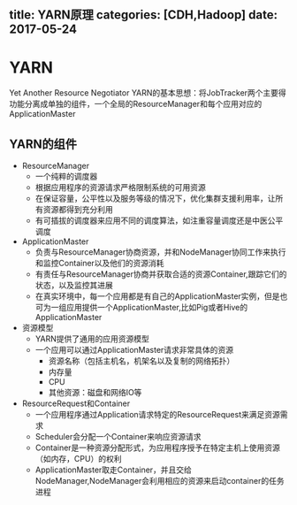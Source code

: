 title: YARN原理
categories: [CDH,Hadoop]
date: 2017-05-24
---
# YARN
Yet Another Resource Negotiator
YARN的基本思想：将JobTracker两个主要得功能分离成单独的组件，一个全局的ResourceManager和每个应用对应的ApplicationMaster

## YARN的组件
- ResourceManager
    + 一个纯粹的调度器
    + 根据应用程序的资源请求严格限制系统的可用资源
    + 在保证容量，公平性以及服务等级的情况下，优化集群支援利用率，让所有资源都得到充分利用
    + 有可插拔的调度器来应用不同的调度算法，如注重容量调度还是中医公平调度
- ApplicationMaster
    + 负责与ResourceManager协商资源，并和NodeManager协同工作来执行和监控Container以及他们的资源消耗
    + 有责任与ResourceManager协商并获取合适的资源Container,跟踪它们的状态，以及监控其进展
    + 在真实环境中，每一个应用都是有自己的ApplicationMaster实例，但是也可为一组应用提供一个ApplicationMaster,比如Pig或者Hive的ApplicationMaster
- 资源模型
    + YARN提供了通用的应用资源模型
    + 一个应用可以通过ApplicationMaster请求非常具体的资源
        * 资源名称（包括主机名，机架名以及复制的网络拓扑）
        * 内存量
        * CPU
        * 其他资源：磁盘和网络IO等
- ResourceRequest和Container
    + 一个应用程序通过Application请求特定的ResourceRequest来满足资源需求
    + Scheduler会分配一个Container来响应资源请求
    + Container是一种资源分配形式，为应用程序授予在特定主机上使用资源（如内存，CPU）的权利
    + ApplicationMaster取走Container，并且交给NodeManager,NodeManager会利用相应的资源来启动container的任务进程




